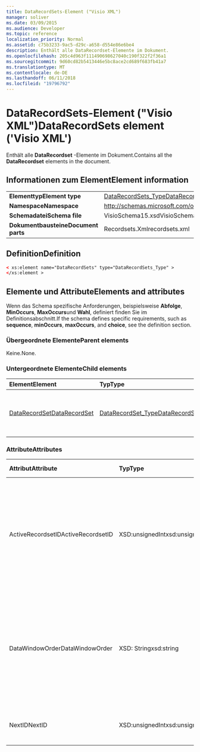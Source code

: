 ```yaml
---
title: DataRecordSets-Element ("Visio XML")
manager: soliver
ms.date: 03/09/2015
ms.audience: Developer
ms.topic: reference
localization_priority: Normal
ms.assetid: c75b3233-9ac5-d29c-a658-d554e86e6be4
description: Enthält alle DataRecordset-Elemente im Dokument.
ms.openlocfilehash: 205c4d963f111490698627040c190f322f2f36a1
ms.sourcegitcommit: 9d60cd82b5413446e5bc8ace2cd689f683fb41a7
ms.translationtype: MT
ms.contentlocale: de-DE
ms.lasthandoff: 06/11/2018
ms.locfileid: "19796792"
---
```

# <a name="datarecordsets-element-visio-xml"></a><span data-ttu-id="1e57a-103">DataRecordSets-Element ("Visio XML")</span><span class="sxs-lookup"><span data-stu-id="1e57a-103">DataRecordSets element ('Visio XML')</span></span>

<span data-ttu-id="1e57a-104">Enthält alle **DataRecordset** -Elemente im Dokument.</span><span class="sxs-lookup"><span data-stu-id="1e57a-104">Contains all the **DataRecordset** elements in the document.</span></span> 
  
## <a name="element-information"></a><span data-ttu-id="1e57a-105">Informationen zum Element</span><span class="sxs-lookup"><span data-stu-id="1e57a-105">Element information</span></span>

|||
|:-----|:-----|
|<span data-ttu-id="1e57a-106">**Elementtyp**</span><span class="sxs-lookup"><span data-stu-id="1e57a-106">**Element type**</span></span> <br/> |[<span data-ttu-id="1e57a-107">DataRecordSets_Type</span><span class="sxs-lookup"><span data-stu-id="1e57a-107">DataRecordSets_Type</span></span>](datarecordsets_type-complextypevisio-xml.md) <br/> |
|<span data-ttu-id="1e57a-108">**Namespace**</span><span class="sxs-lookup"><span data-stu-id="1e57a-108">**Namespace**</span></span> <br/> |http://schemas.microsoft.com/office/visio/2012/main  <br/> |
|<span data-ttu-id="1e57a-109">**Schemadatei**</span><span class="sxs-lookup"><span data-stu-id="1e57a-109">**Schema file**</span></span> <br/> |<span data-ttu-id="1e57a-110">VisioSchema15.xsd</span><span class="sxs-lookup"><span data-stu-id="1e57a-110">VisioSchema15.xsd</span></span>  <br/> |
|<span data-ttu-id="1e57a-111">**Dokumentbausteine**</span><span class="sxs-lookup"><span data-stu-id="1e57a-111">**Document parts**</span></span> <br/> |<span data-ttu-id="1e57a-112">Recordsets.Xml</span><span class="sxs-lookup"><span data-stu-id="1e57a-112">recordsets.xml</span></span>  <br/> |
   
## <a name="definition"></a><span data-ttu-id="1e57a-113">Definition</span><span class="sxs-lookup"><span data-stu-id="1e57a-113">Definition</span></span>

```XML
< xs:element name="DataRecordSets" type="DataRecordSets_Type" >
</xs:element >
```

## <a name="elements-and-attributes"></a><span data-ttu-id="1e57a-114">Elemente und Attribute</span><span class="sxs-lookup"><span data-stu-id="1e57a-114">Elements and attributes</span></span>

<span data-ttu-id="1e57a-115">Wenn das Schema spezifische Anforderungen, beispielsweise **Abfolge**, **MinOccurs**, **MaxOccurs**und **Wahl**, definiert finden Sie im Definitionsabschnitt.</span><span class="sxs-lookup"><span data-stu-id="1e57a-115">If the schema defines specific requirements, such as **sequence**, **minOccurs**, **maxOccurs**, and **choice**, see the definition section.</span></span> 
  
### <a name="parent-elements"></a><span data-ttu-id="1e57a-116">Übergeordnete Elemente</span><span class="sxs-lookup"><span data-stu-id="1e57a-116">Parent elements</span></span>

<span data-ttu-id="1e57a-117">Keine.</span><span class="sxs-lookup"><span data-stu-id="1e57a-117">None.</span></span>
  
### <a name="child-elements"></a><span data-ttu-id="1e57a-118">Untergeordnete Elemente</span><span class="sxs-lookup"><span data-stu-id="1e57a-118">Child elements</span></span>

|<span data-ttu-id="1e57a-119">**Element**</span><span class="sxs-lookup"><span data-stu-id="1e57a-119">**Element**</span></span>|<span data-ttu-id="1e57a-120">**Typ**</span><span class="sxs-lookup"><span data-stu-id="1e57a-120">**Type**</span></span>|<span data-ttu-id="1e57a-121">**Beschreibung**</span><span class="sxs-lookup"><span data-stu-id="1e57a-121">**Description**</span></span>|
|:-----|:-----|:-----|
|[<span data-ttu-id="1e57a-122">DataRecordSet</span><span class="sxs-lookup"><span data-stu-id="1e57a-122">DataRecordSet</span></span>](datarecordset-element-datarecordsets_type-complextypevisio-xml.md) <br/> |[<span data-ttu-id="1e57a-123">DataRecordSet_Type</span><span class="sxs-lookup"><span data-stu-id="1e57a-123">DataRecordSet_Type</span></span>](datarecordset_type-complextypevisio-xml.md) <br/> |<span data-ttu-id="1e57a-124">Enthält alle **DataRecordset** -Elemente im Dokument.</span><span class="sxs-lookup"><span data-stu-id="1e57a-124">Contains all the **DataRecordset** elements in the document.</span></span>  <br/> |
   
### <a name="attributes"></a><span data-ttu-id="1e57a-125">Attribute</span><span class="sxs-lookup"><span data-stu-id="1e57a-125">Attributes</span></span>

|<span data-ttu-id="1e57a-126">**Attribut**</span><span class="sxs-lookup"><span data-stu-id="1e57a-126">**Attribute**</span></span>|<span data-ttu-id="1e57a-127">**Typ**</span><span class="sxs-lookup"><span data-stu-id="1e57a-127">**Type**</span></span>|<span data-ttu-id="1e57a-128">**Erforderlich**</span><span class="sxs-lookup"><span data-stu-id="1e57a-128">**Required**</span></span>|<span data-ttu-id="1e57a-129">**Beschreibung**</span><span class="sxs-lookup"><span data-stu-id="1e57a-129">**Description**</span></span>|<span data-ttu-id="1e57a-130">**Mögliche Werte**</span><span class="sxs-lookup"><span data-stu-id="1e57a-130">**Possible values**</span></span>|
|:-----|:-----|:-----|:-----|:-----|
|<span data-ttu-id="1e57a-131">ActiveRecordsetID</span><span class="sxs-lookup"><span data-stu-id="1e57a-131">ActiveRecordsetID</span></span>  <br/> |<span data-ttu-id="1e57a-132">XSD:unsignedInt</span><span class="sxs-lookup"><span data-stu-id="1e57a-132">xsd:unsignedInt</span></span>  <br/> |<span data-ttu-id="1e57a-133">Optional</span><span class="sxs-lookup"><span data-stu-id="1e57a-133">optional</span></span>  <br/> |<span data-ttu-id="1e57a-134">Die ID des aktiven Datenrecordsets im Fenster **Externe Daten** , wenn die Fenster wird geschlossen, damit das alles sein kann das nächste Mal das Fenster wiederhergestellt wird geöffnet.</span><span class="sxs-lookup"><span data-stu-id="1e57a-134">The ID of the active data recordset in the **External Data** window when the window closes, so that it can be restored the next time the window opens.</span></span>  <br/> |<span data-ttu-id="1e57a-135">Werte des Typs Xsd:unsignedInt.</span><span class="sxs-lookup"><span data-stu-id="1e57a-135">Values of the xsd:unsignedInt type.</span></span>  <br/> |
|<span data-ttu-id="1e57a-136">DataWindowOrder</span><span class="sxs-lookup"><span data-stu-id="1e57a-136">DataWindowOrder</span></span>  <br/> |<span data-ttu-id="1e57a-137">XSD: String</span><span class="sxs-lookup"><span data-stu-id="1e57a-137">xsd:string</span></span>  <br/> |<span data-ttu-id="1e57a-138">Optional</span><span class="sxs-lookup"><span data-stu-id="1e57a-138">optional</span></span>  <br/> |<span data-ttu-id="1e57a-139">Die Reihenfolge der Datenrecordsets auf den Registerkarten des Fensters für **Externe Daten** angezeigt.</span><span class="sxs-lookup"><span data-stu-id="1e57a-139">The order of the data recordsets displayed on the tabs of the **External Data** window.</span></span> <span data-ttu-id="1e57a-140">Eine sortierte Liste der IDs von Datenrecordset, getrennt durch Semikolons ein.</span><span class="sxs-lookup"><span data-stu-id="1e57a-140">An ordered list of data-recordset IDs, separated by semi-colons.</span></span>  <br/> |<span data-ttu-id="1e57a-141">Werte des Typs xsd: String.</span><span class="sxs-lookup"><span data-stu-id="1e57a-141">Values of the xsd:string type.</span></span>  <br/> |
|<span data-ttu-id="1e57a-142">NextID</span><span class="sxs-lookup"><span data-stu-id="1e57a-142">NextID</span></span>  <br/> |<span data-ttu-id="1e57a-143">XSD:unsignedInt</span><span class="sxs-lookup"><span data-stu-id="1e57a-143">xsd:unsignedInt</span></span>  <br/> |<span data-ttu-id="1e57a-144">erforderlich</span><span class="sxs-lookup"><span data-stu-id="1e57a-144">required</span></span>  <br/> |<span data-ttu-id="1e57a-145">Die nächste verfügbare ID für einen neuen Datenrecordset.</span><span class="sxs-lookup"><span data-stu-id="1e57a-145">The next available ID for a new data recordset.</span></span>  <br/> |<span data-ttu-id="1e57a-146">Werte des Typs Xsd:unsignedInt.</span><span class="sxs-lookup"><span data-stu-id="1e57a-146">Values of the xsd:unsignedInt type.</span></span>  <br/> |
   

